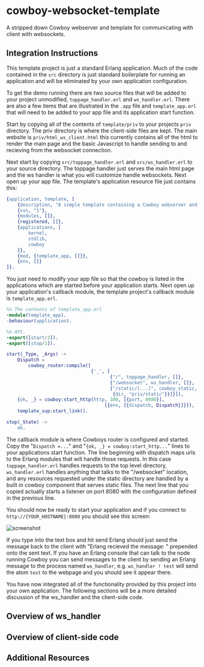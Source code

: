 # cowboy-websocket-template
A stripped down Cowboy webserver and template for communicating with client with websockets.

## Integration Instructions

This template project is just a standard Erlang application. Much of the code contained in the `src` directory is just standard boilerplate for running an application and will be eliminated by your own application configuration.

To get the demo running there are two source files that will be added to your project unmodified, `toppage_handler.erl` and `ws_handler.erl`. There are also a few items that are illustrated in the `.app` file and `template_app.erl` that will need to be added to your app file and its application start function.

Start by copying all of the contents of `template/priv` to your projects `priv` directory. The priv directory is where the client-side files are kept. The main website is `priv/html_ws_client.html` this currently contains all of the html to render the main page and the basic Javascript to handle sending to and recieving from the websocket connection.

Next start by copying `src/toppage_handler.erl` and `src/ws_handler.erl` to your source directory. The toppage handler just serves the main html page and the ws handler is what you will customize handle websockets. Next open up your app file. The template's application resource file just contains this: 

```erlang
{application, template, [
	{description, "A simple template containing a Cowboy webserver and websocket communication"},
	{vsn, "1"},
	{modules, []},
	{registered, []},
	{applications, [
		kernel,
		stdlib,
		cowboy
	]},
	{mod, {template_app, []}},
	{env, []}
]}.
```

You just need to modify your app file so that the cowboy is listed in the applications which are started before your application starts. Next open up your application's callback module, the template project's callback module is `template_app.erl`.

```erlang
%% The contents of template_app.erl
-module(template_app).
-behaviour(application).

%% API.
-export([start/2]).
-export([stop/1]).

start(_Type, _Args) ->
    Dispatch = 
        cowboy_router:compile([
                               {'_', [
                                      {"/", toppage_handler, []},
                                      {"/websocket", ws_handler, []},
                                      {"/static/[...]", cowboy_static,
                                       {dir, "priv/static"}}]}]),
    {ok, _} = cowboy:start_http(http, 100, [{port, 8080}],
                                    [{env, [{dispatch, Dispatch}]}]),
    template_sup:start_link().

stop(_State) ->
	ok.
```
The callback module is where Cowboys router is configured and started. Copy the "`Dispatch =...`" and "`{ok, _} = cowboy:start_http...`" lines to your applications start function. The line beginning with dispatch maps urls to the Erlang modules that will handle those requests. In this case `toppage_handler.erl` handles requests to the top level directory, `ws_handler.erl` handles anything that talks to the "/websocket" location, and any resources requested under the static directory are handled by a built in cowboy component that serves static files. The next line that you copied actually starts a listener on port 8080 with the configuration defined in the previous line.

You should now be ready to start your application and if you connect to `http://{YOUR_HOSTNAME}:8080` you should see this screen:

![screenshot](https://raw.githubusercontent.com/fodder008/cowboy-websocket-template/master/webScreen.png)

If you type into the text box and hit send Erlang should just send the message back to the client with "Erlang recieved the message: " prepended onto the sent text. If you have an Erlang console that can talk to the node running Cowboy you can send messages to the client by sending an Erlang message to the process named `ws_handler`, e.g. `ws_handler ! test` will send the atom `test` to the webpage and you should see it appear there.

You have now integrated all of the functionality provided by this project into your own application. The following sections will be a more detailed discussion of the ws_handler and the client-side code.
## Overview of ws_handler

## Overview of client-side code

## Additional Resources